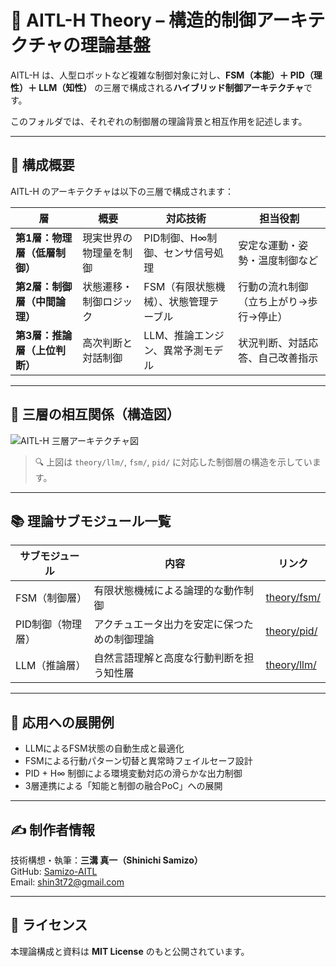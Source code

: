 # 🧠 AITL-H Theory – 構造的制御アーキテクチャの理論基盤

AITL-H は、人型ロボットなど複雑な制御対象に対し、**FSM（本能）＋ PID（理性）＋ LLM（知性）** の三層で構成される**ハイブリッド制御アーキテクチャ**です。

このフォルダでは、それぞれの制御層の理論背景と相互作用を記述します。

---

## 📐 構成概要

AITL-H のアーキテクチャは以下の三層で構成されます：

| 層 | 概要 | 対応技術 | 担当役割 |
|----|------|----------|----------|
| **第1層：物理層（低層制御）** | 現実世界の物理量を制御 | PID制御、H∞制御、センサ信号処理 | 安定な運動・姿勢・温度制御など |
| **第2層：制御層（中間論理）** | 状態遷移・制御ロジック | FSM（有限状態機械）、状態管理テーブル | 行動の流れ制御（立ち上がり→歩行→停止） |
| **第3層：推論層（上位判断）** | 高次判断と対話制御 | LLM、推論エンジン、異常予測モデル | 状況判断、対話応答、自己改善指示 |

---

## 🔁 三層の相互関係（構造図）

![AITL-H 三層アーキテクチャ図](./images/aitl_h_architecture.png)

> 🔍 上図は `theory/llm/`, `fsm/`, `pid/` に対応した制御層の構造を示しています。

---

## 📚 理論サブモジュール一覧

| サブモジュール | 内容 | リンク |
|----------------|------|--------|
| FSM（制御層） | 有限状態機械による論理的な動作制御 | [theory/fsm/](fsm/README.md) |
| PID制御（物理層） | アクチュエータ出力を安定に保つための制御理論 | [theory/pid/](pid/README.md) |
| LLM（推論層） | 自然言語理解と高度な行動判断を担う知性層 | [theory/llm/](llm/README.md) |

---

## 🧭 応用への展開例

- LLMによるFSM状態の自動生成と最適化
- FSMによる行動パターン切替と異常時フェイルセーフ設計
- PID + H∞ 制御による環境変動対応の滑らかな出力制御
- 3層連携による「知能と制御の融合PoC」への展開

---

## ✍️ 制作者情報

技術構想・執筆：**三溝 真一（Shinichi Samizo）**  
GitHub: [Samizo-AITL](https://github.com/Samizo-AITL)  
Email: shin3t72@gmail.com

---

## 📄 ライセンス

本理論構成と資料は **MIT License** のもと公開されています。
